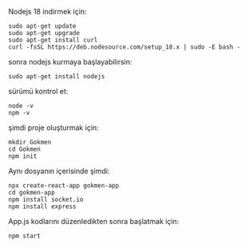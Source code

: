 
Nodejs 18 indirmek için:

```
sudo apt-get update
sudo apt-get upgrade
sudo apt-get install curl
curl -fsSL https://deb.nodesource.com/setup_18.x | sudo -E bash -
```

sonra nodejs kurmaya başlayabilirsin:

```
sudo apt-get install nodejs
```

sürümü kontrol et:

```
node -v
npm -v
```

şimdi proje oluşturmak için:

```
mkdir Gokmen
cd Gokmen
npm init
```
Aynı dosyanın içerisinde şimdi:

```
npx create-react-app gokmen-app
cd gokmen-app
npm install socket.io
npm install express
```


App.js kodlarını düzenledikten sonra başlatmak için:

```
npm start
```
